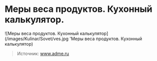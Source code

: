# Меры веса продуктов. Кухонный калькулятор.

![Меры веса продуктов. Кухонный калькулятор](/images/Kulinar/Sovet/ves.jpg 'Меры веса продуктов. Кухонный калькулятор)

> Источник: www.adme.ru
